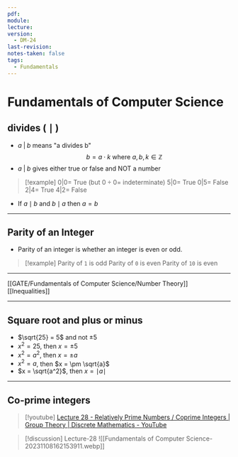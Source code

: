 ```yaml
---
pdf: 
module: 
lecture: 
version:
  - DM-24
last-revision: 
notes-taken: false
tags:
  - Fundamentals
---
```

# Fundamentals of Computer Science

## divides ( $\mid$ )

- $a \; | \; b$ means "a divides b"
$$
b = a \cdot k \text{ where }a, b, k \in \mathbb{Z}
$$
- $a \; | \; b$ gives either true or false and NOT a number

> [!example] 
> $0 | 0 =$ True (but $0 \div 0 =$ indeterminate)
> $5 | 0 =$ True
> $0 | 5 =$ False
> $2 | 4 =$ True
> $4 | 2 =$ False

- If $a \mid b$ and $b \mid a$ then $a = b$

---
## Parity of an Integer
- Parity of an integer is whether an integer is even or odd.

> [!example] 
> Parity of `1` is odd
> Parity of `0` is even
> Parity of `10` is even

---

[[GATE/Fundamentals of Computer Science/Number Theory]]
[[Inequalities]]

---

## Square root and plus or minus
- $\sqrt{25} = 5$ and not $\pm 5$
- $x^2 = 25$, then $x = \pm 5$
- $x^2 = a^2$, then $x = \pm a$
- $x^2 = a$, then $x = \pm \sqrt{a}$
- $x = \sqrt{a^2}$, then $x = \mid a \mid$


---
## Co-prime integers

> [!youtube] [Lecture 28 - Relatively Prime Numbers / Coprime Integers | Group Theory | Discrete Mathematics - YouTube](https://www.youtube.com/watch?v=Wz7EAhB7izk)
 
> [!discussion] Lecture-28
> ![[Fundamentals of Computer Science-20231108162153911.webp]]

